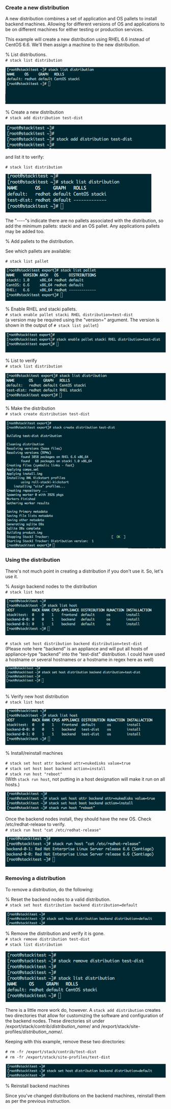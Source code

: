 ### Create a new distribution

A new distribution combines a set of application and OS pallets to install backend machines. Allowing for different versions of OS and applications to be on different machines for either testing or production services. 

This example will create a new distribution using RHEL 6.6 instead of CentOS 6.6. We'll then assign a machine to the new distribution.

% List distributions.  
`# stack list distribution`

![stack list distribution](images/stack-list-distribution-3.png)


% Create a new distribution  
`# stack add distribution test-dist`

![stack add distribution](images/stack-add-distribution-1.png)

and list it to verify:

`# stack list distribution` 

![stack list distribution](images/stack-list-distribution-1.png)
 

The "----"s indicate there are no pallets associated with the distribution, so add the minimum pallets: stacki and an OS pallet. Any applications pallets may be added too.

% Add pallets to the distribution.

See which pallets are available:

`# stack list pallet`

![stack list pallet](images/stack-list-pallet-2.png)

% Enable RHEL and stacki pallets.  
`# stack enable pallet stacki RHEL distribution=test-dist`        
(a version may be required using the "version=" argument. The version is shown in the output of `# stack list pallet`)

![stack enable pallet](images/stack-enable-pallet-2.png)

% List to verify  
`# stack list distribution`

![stack list distribution](images/stack-list-distribution-2.png)

% Make the distribution  
`# stack create distribution test-dist`

![stack create distribution](images/stack-create-distribution-2.png)

### Using the distribution

There's not much point in creating a distribution if you don't use it. So, let's use it.

% Assign backend nodes to the distribution  
`# stack list host`  

![stack list host](images/stack-list-host-1.png)

`# stack set host distribution backend distribution=test-dist`  
(Please note here "backend" is an appliance and will put all hosts of appliance-type "backend" into the "test-dist" distribution. I could have used a hostname or several hostnames or a hostname in regex here as well)

![stack set host distribution](images/stack-set-host-distribution-1.png)

% Verify new host distribution  
`# stack list host`  

![stack list host](images/stack-list-host-2.png)

% Install/reinstall machines

`# stack set host attr backend attr=nukedisks value=true`  
`# stack set host boot backend action=install`  
`# stack run host "reboot"`  
(With `stack run host`, not putting in a host designation will make it run on all hosts.)

![stack host reinstall](images/stack-reinstall-1.png)

Once the backend nodes install, they should have the new OS. Check /etc/redhat-release to verify.  
`# stack run host "cat /etc/redhat-release"`

![stack verify](images/stack-distribution-verify-1.png)


### Removing a distribution

To remove a distribution, do the following:

% Reset the backend nodes to a valid distribution.  
`# stack set host distribution backend distribution=default`

![stack reset distribution](images/stack-reset-distribution-1.png)

% Remove the distribution and verify it is gone.  
`# stack remove distribution test-dist`  
`# stack list distribution`  

![stack remove distribution](images/stack-remove-distribution-1.png)

There is a little more work do, however. A `stack add distribution` creates two directories that allow for customizing the software and configuration of the backend nodes. These directories sit under /export/stack/contrib/_distribution_name_/ and /export/stack/site-profiles/_distribution_name_/.

Keeping with this example, remove these two directories:

`# rm -fr /export/stack/contrib/test-dist`  
`# rm -fr /export/stack/site-profiles/test-dist`

![stack remove distribution](images/stack-reset-distribution-1.png)

% Reinstall backend machines

Since you've changed distributions on the backend machines, reinstall them as per the previous instruction.